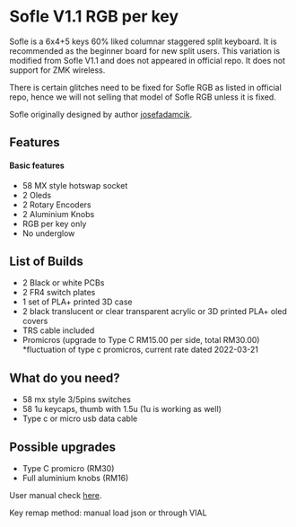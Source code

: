 # Sofle V1.1 RGB per key

Sofle is a 6x4+5 keys 60% liked columnar staggered split keyboard. It is recommended as the beginner board for new split users. 
This variation is modified from Sofle V1.1 and does not appeared in official repo. It does not support for ZMK wireless. 

There is certain glitches need to be fixed for Sofle RGB as listed in official repo, hence we will not selling that model of Sofle RGB unless it is fixed.

Sofle originally designed by author [josefadamcik](https://github.com/josefadamcik). 

## Features
#### Basic features
- 58 MX style hotswap socket
- 2 Oleds
- 2 Rotary Encoders
- 2 Aluminium Knobs
- RGB per key only
- No underglow

## List of Builds 
- 2 Black or white PCBs 
- 2 FR4 switch plates
- 1 set of PLA+ printed 3D case
- 2 black translucent or clear transparent acrylic or 3D printed PLA+ oled covers
- TRS cable included
- Promicros (upgrade to Type C RM15.00 per side, total RM30.00) *fluctuation of type c promicros, current rate dated 2022-03-21

## What do you need?
- 58 mx style 3/5pins switches
- 58 1u keycaps, thumb with 1.5u (1u is working as well)
- Type c or micro usb data cable 

## Possible upgrades
- Type C promicro (RM30)
- Full aluminium knobs (RM16)

User manual check [here](https://github.com/superxc3/xcmkb/blob/main/list%20of%20items/list%20of%20keyboards/60percent/sofle/user%20manual.md).

Key remap method: manual load json or through VIAL
